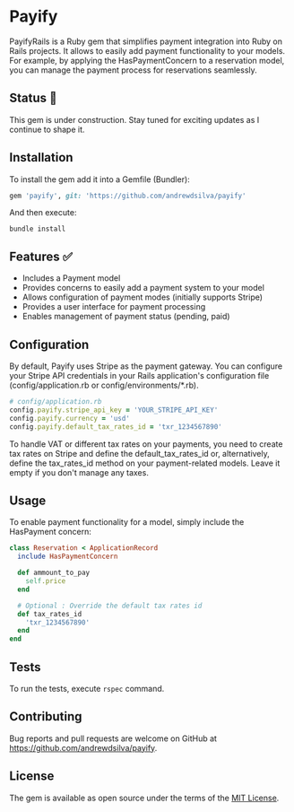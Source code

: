 # Payify

PayifyRails is a Ruby gem that simplifies payment integration into Ruby on Rails projects. It allows to easily add payment functionality to your models. For example, by applying the HasPaymentConcern to a reservation model, you can manage the payment process for reservations seamlessly.

## Status 🚧

This gem is under construction. Stay tuned for exciting updates as I continue to shape it.

## Installation

To install the gem add it into a Gemfile (Bundler):

```ruby
gem 'payify', git: 'https://github.com/andrewdsilva/payify'
```

And then execute:

```
bundle install
```

## Features ✅

- Includes a Payment model
- Provides concerns to easily add a payment system to your model
- Allows configuration of payment modes (initially supports Stripe)
- Provides a user interface for payment processing
- Enables management of payment status (pending, paid)

## Configuration

By default, Payify uses Stripe as the payment gateway. You can configure your Stripe API credentials in your Rails application's configuration file (config/application.rb or config/environments/*.rb).

```ruby
# config/application.rb
config.payify.stripe_api_key = 'YOUR_STRIPE_API_KEY'
config.payify.currency = 'usd'
config.payify.default_tax_rates_id = 'txr_1234567890'
```

To handle VAT or different tax rates on your payments, you need to create tax rates on Stripe and define the default_tax_rates_id or, alternatively, define the tax_rates_id method on your payment-related models. Leave it empty if you don't manage any taxes.

## Usage

To enable payment functionality for a model, simply include the HasPayment concern:

```ruby
class Reservation < ApplicationRecord
  include HasPaymentConcern

  def ammount_to_pay
    self.price
  end

  # Optional : Override the default tax rates id
  def tax_rates_id
    'txr_1234567890'
  end
end
```

## Tests

To run the tests, execute `rspec` command.

## Contributing

Bug reports and pull requests are welcome on GitHub at https://github.com/andrewdsilva/payify.

## License

The gem is available as open source under the terms of the [MIT License](https://opensource.org/licenses/MIT).
